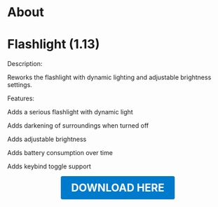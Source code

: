 # About

# Flashlight (1.13)

Description:

Reworks the flashlight with dynamic lighting and adjustable brightness settings.

Features:

Adds a serious flashlight with dynamic light

Adds darkening of surroundings when turned off

Adds adjustable brightness

Adds battery consumption over time

Adds keybind toggle support

<p align="center"><a href="https://github.com/LiliaFramework/Modules/raw/refs/heads/gh-pages/flashlight.zip" style="display:inline-block;padding:12px 24px;font-size:1.5rem;font-weight:bold;text-decoration:none;color:#fff;background-color:#007acc;border-radius:4px;">DOWNLOAD HERE</a></p>